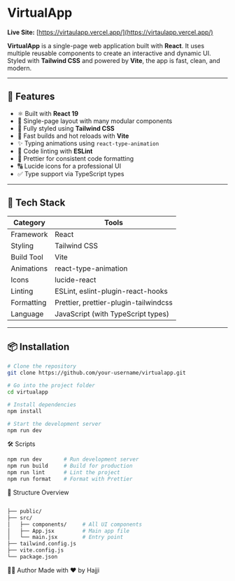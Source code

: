 # VirtualApp

**Live Site:** [https://virtaulapp.vercel.app/](https://virtaulapp.vercel.app/)

**VirtualApp** is a single-page web application built with **React**. It uses multiple reusable components to create an interactive and dynamic UI. Styled with **Tailwind CSS** and powered by **Vite**, the app is fast, clean, and modern.  

---

## 🚀 Features

- ⚛️ Built with **React 19**
- 📄 Single-page layout with many modular components
- 🎨 Fully styled using **Tailwind CSS**
- 💨 Fast builds and hot reloads with **Vite**
- ✨ Typing animations using `react-type-animation`
- 🔧 Code linting with **ESLint**
- 🎯 Prettier for consistent code formatting
- 🔠 Lucide icons for a professional UI
- ✅ Type support via TypeScript types

---

## 🧰 Tech Stack

| Category       | Tools                                  |
|----------------|----------------------------------------|
| Framework      | React                                  |
| Styling        | Tailwind CSS                           |
| Build Tool     | Vite                                   |
| Animations     | react-type-animation                   |
| Icons          | lucide-react                           |
| Linting        | ESLint, eslint-plugin-react-hooks      |
| Formatting     | Prettier, prettier-plugin-tailwindcss  |
| Language       | JavaScript (with TypeScript types)     |

---

## 📦 Installation

```bash
# Clone the repository
git clone https://github.com/your-username/virtualapp.git

# Go into the project folder
cd virtualapp

# Install dependencies
npm install

# Start the development server
npm run dev

```
🛠 Scripts
```bash
npm run dev       # Run development server
npm run build     # Build for production
npm run lint      # Lint the project
npm run format    # Format with Prettier
```
🧩 Structure Overview
```bash

├── public/
├── src/
│   ├── components/     # All UI components
│   ├── App.jsx         # Main app file
│   └── main.jsx        # Entry point
├── tailwind.config.js
├── vite.config.js
└── package.json
```
👨‍💻 Author
Made with ❤️ by Hajji